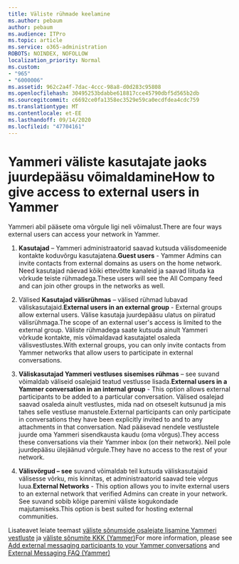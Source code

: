 ```yaml
---
title: Väliste rühmade keelamine
ms.author: pebaum
author: pebaum
ms.audience: ITPro
ms.topic: article
ms.service: o365-administration
ROBOTS: NOINDEX, NOFOLLOW
localization_priority: Normal
ms.custom:
- "965"
- "6000006"
ms.assetid: 962c2a4f-7dac-4ccc-98a8-d0d283c95808
ms.openlocfilehash: 30495253bdabbe618817cce45790dbf5d565b2db
ms.sourcegitcommit: c6692ce0fa1358ec3529e59ca0ecdfdea4cdc759
ms.translationtype: MT
ms.contentlocale: et-EE
ms.lasthandoff: 09/14/2020
ms.locfileid: "47704161"
---
```

# <a name="how-to-give-access-to-external-users-in-yammer"></a><span data-ttu-id="883ad-102">Yammeri väliste kasutajate jaoks juurdepääsu võimaldamine</span><span class="sxs-lookup"><span data-stu-id="883ad-102">How to give access to external users in Yammer</span></span>

<span data-ttu-id="883ad-103">Yammeri abil pääsete oma võrgule ligi neli võimalust.</span><span class="sxs-lookup"><span data-stu-id="883ad-103">There are four ways external users can access your network in Yammer.</span></span>
  
1. <span data-ttu-id="883ad-104">**Kasutajad** – Yammeri administraatorid saavad kutsuda välisdomeenide kontakte koduvõrgu kasutajatena.</span><span class="sxs-lookup"><span data-stu-id="883ad-104">**Guest users** - Yammer Admins can invite contacts from external domains as users on the home network.</span></span> <span data-ttu-id="883ad-105">Need kasutajad näevad kõiki ettevõtte kanaleid ja saavad liituda ka võrkude teiste rühmadega.</span><span class="sxs-lookup"><span data-stu-id="883ad-105">These users will see the All Company feed and can join other groups in the networks as well.</span></span>

2. <span data-ttu-id="883ad-106">Välised **Kasutajad välisrühmas** – välised rühmad lubavad väliskasutajaid.</span><span class="sxs-lookup"><span data-stu-id="883ad-106">**External users in an external group** - External groups allow external users.</span></span> <span data-ttu-id="883ad-107">Välise kasutaja juurdepääsu ulatus on piiratud välisrühmaga.</span><span class="sxs-lookup"><span data-stu-id="883ad-107">The scope of an external user's access is limited to the external group.</span></span> <span data-ttu-id="883ad-108">Väliste rühmadega saate kutsuda ainult Yammeri võrkude kontakte, mis võimaldavad kasutajatel osaleda välisvestlustes.</span><span class="sxs-lookup"><span data-stu-id="883ad-108">With external groups, you can only invite contacts from Yammer networks that allow users to participate in external conversations.</span></span>

3. <span data-ttu-id="883ad-109">**Väliskasutajad Yammeri vestluses sisemises rühmas** – see suvand võimaldab väliseid osalejaid teatud vestlusse lisada.</span><span class="sxs-lookup"><span data-stu-id="883ad-109">**External users in a Yammer conversation in an internal group** - This option allows external participants to be added to a particular conversation.</span></span> <span data-ttu-id="883ad-110">Välised osalejad saavad osaleda ainult vestlustes, mida nad on otseselt kutsunud ja mis tahes selle vestluse manustele.</span><span class="sxs-lookup"><span data-stu-id="883ad-110">External participants can only participate in conversations they have been explicitly invited to and to any attachments in that conversation.</span></span> <span data-ttu-id="883ad-111">Nad pääsevad nendele vestlustele juurde oma Yammeri sisendkausta kaudu (oma võrgus).</span><span class="sxs-lookup"><span data-stu-id="883ad-111">They access these conversations via their Yammer inbox (on their network).</span></span> <span data-ttu-id="883ad-112">Neil pole juurdepääsu ülejäänud võrgule.</span><span class="sxs-lookup"><span data-stu-id="883ad-112">They have no access to the rest of your network.</span></span>

4. <span data-ttu-id="883ad-113">**Välisvõrgud – see** suvand võimaldab teil kutsuda väliskasutajaid välisesse võrku, mis kinnitas, et administraatorid saavad teie võrgus luua.</span><span class="sxs-lookup"><span data-stu-id="883ad-113">**External Networks** - This option allows you to invite external users to an external network that verified Admins can create in your network.</span></span> <span data-ttu-id="883ad-114">See suvand sobib kõige paremini väliste kogukondade majutamiseks.</span><span class="sxs-lookup"><span data-stu-id="883ad-114">This option is best suited for hosting external communities.</span></span>

<span data-ttu-id="883ad-115">Lisateavet leiate teemast [väliste sõnumside osalejate lisamine Yammeri vestluste](https://docs.microsoft.com/yammer/work-with-external-users/add-external-participants) ja [väliste sõnumite KKK (Yammer)](https://docs.microsoft.com/yammer/work-with-external-users/external-messaging-faq)</span><span class="sxs-lookup"><span data-stu-id="883ad-115">For more information, please see [Add external messaging participants to your Yammer conversations](https://docs.microsoft.com/yammer/work-with-external-users/add-external-participants) and [External Messaging FAQ (Yammer)](https://docs.microsoft.com/yammer/work-with-external-users/external-messaging-faq)</span></span>
  